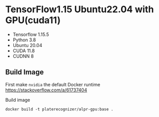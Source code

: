 # TensorFlow1.15 Ubuntu22.04 with GPU(cuda11)
- Tensorflow 1.15.5
- Python 3.8 
- Ubuntu 20.04
- CUDA 11.8
- CUDNN 8

## Build Image
First make `nvidia` the default Docker runtime https://stackoverflow.com/a/61737404

Build image
```shell
docker build -t platerecognizer/alpr-gpu:base .
```
